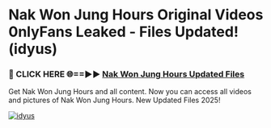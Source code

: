 # Nak Won Jung Hours Original Videos 0nlyFans Leaked - Files Updated! (idyus)

<h3>🔴 CLICK HERE 🌐==►► <a href="https://tinyurl.com/up5wt9bj" rel="nofollow">Nak Won Jung Hours Updated Files</a></h3>

Get Nak Won Jung Hours and all content. Now you can access all videos and pictures of Nak Won Jung Hours. New Updated Files 2025!

[![idyus](https://i.imgur.com/ABiUzMV.gif)](https://tinyurl.com/up5wt9bj)
